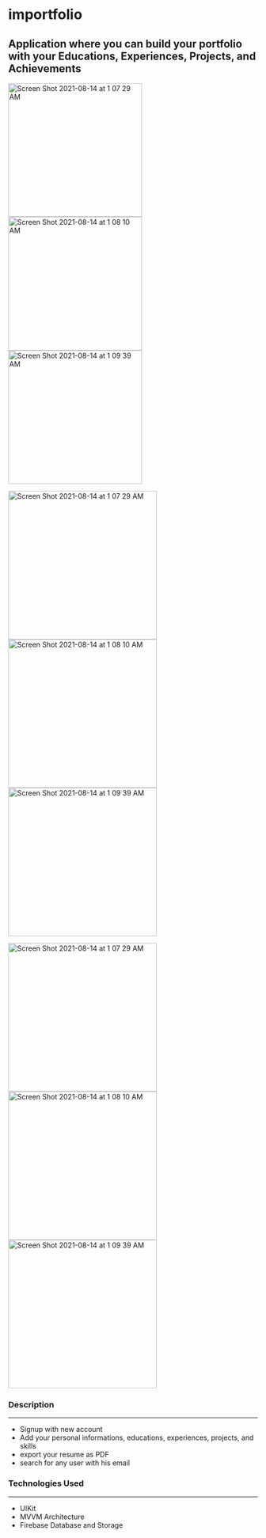 # importfolio

## Application where you can build your portfolio with your Educations, Experiences, Projects, and Achievements

<img width="270" alt="Screen Shot 2021-08-14 at 1 07 29 AM" src="https://user-images.githubusercontent.com/52767660/137196866-977faf2c-a02f-4a67-83c8-06150e079c11.png"> <img width="270" alt="Screen Shot 2021-08-14 at 1 08 10 AM" src="https://user-images.githubusercontent.com/52767660/137196886-ae9d5504-6158-483d-94d9-57604662bfdc.png"> <img width="270" alt="Screen Shot 2021-08-14 at 1 09 39 AM" src="https://user-images.githubusercontent.com/52767660/137196975-21ef5c6b-df4e-4e3b-b8e6-81174ce8b96c.png">

<img width="300" alt="Screen Shot 2021-08-14 at 1 07 29 AM" src="https://user-images.githubusercontent.com/52767660/137196934-fc16b9c2-51c1-414e-a8b4-30d9fe152c32.png"> <img width="300" alt="Screen Shot 2021-08-14 at 1 08 10 AM" src="https://user-images.githubusercontent.com/52767660/137196949-fa178c63-7408-4586-9983-f80bd5d145f9.png"> <img width="300" alt="Screen Shot 2021-08-14 at 1 09 39 AM" src="https://user-images.githubusercontent.com/52767660/137197109-b9d9500c-d416-4a17-9c81-2fdc4caa099c.png">


<img width="300" alt="Screen Shot 2021-08-14 at 1 07 29 AM" src="https://user-images.githubusercontent.com/52767660/137197124-a5943caf-8a15-414b-9fa8-271f10c66f1b.png"> <img width="300" alt="Screen Shot 2021-08-14 at 1 08 10 AM" src="https://user-images.githubusercontent.com/52767660/137197139-6498db49-5f43-4871-94ec-1a8667433e9a.png"> <img width="300" alt="Screen Shot 2021-08-14 at 1 09 39 AM" src="https://user-images.githubusercontent.com/52767660/137197156-813668a3-443b-49d4-987d-54fd415d9249.png">








### Description
------------------------------------
* Signup with new account
* Add your personal informations, educations, experiences, projects, and skills
* export your resume as PDF
* search for any user with his email

### Technologies Used
------------------------------------
* UIKit
* MVVM Architecture
* Firebase Database and Storage

